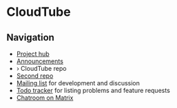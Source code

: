 # CloudTube

## Navigation

- [Project hub][hub]
- [Announcements][announce]
- › CloudTube repo
- [Second repo][second]
- [Mailing list][list] for development and discussion
- [Todo tracker][todo] for listing problems and feature requests
- [Chatroom on Matrix][matrix]

[hub]: https://sr.ht/~cadence/tube/
[announce]: https://lists.sr.ht/~cadence/tube-announce
[cloudtube]: https://git.sr.ht/~cadence/cloudtube
[second]: https://git.sr.ht/~cadence/Second
[list]: https://lists.sr.ht/~cadence/tube-devel
[todo]: https://todo.sr.ht/~cadence/tube
[matrix]: https://matrix.to/#/#cloudtube:cadence.moe
